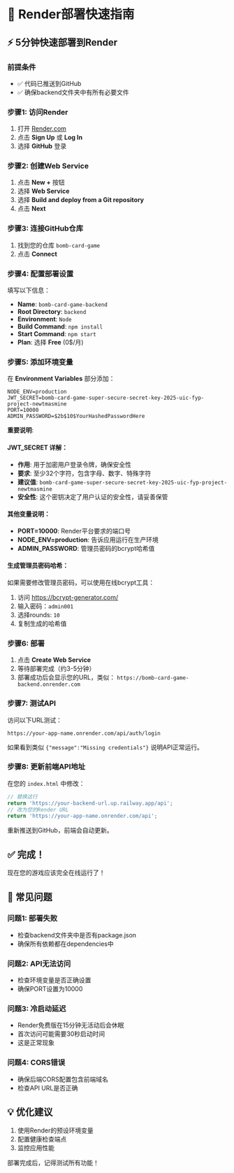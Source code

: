 # 🚀 Render部署快速指南

## ⚡ 5分钟快速部署到Render

### 前提条件
- ✅ 代码已推送到GitHub
- ✅ 确保backend文件夹中有所有必要文件

### 步骤1: 访问Render
1. 打开 [Render.com](https://render.com)
2. 点击 **Sign Up** 或 **Log In**
3. 选择 **GitHub** 登录

### 步骤2: 创建Web Service
1. 点击 **New +** 按钮
2. 选择 **Web Service**
3. 选择 **Build and deploy from a Git repository**
4. 点击 **Next**

### 步骤3: 连接GitHub仓库
1. 找到您的仓库 `bomb-card-game`
2. 点击 **Connect**

### 步骤4: 配置部署设置
填写以下信息：
- **Name**: `bomb-card-game-backend`
- **Root Directory**: `backend`
- **Environment**: `Node`
- **Build Command**: `npm install`
- **Start Command**: `npm start`
- **Plan**: 选择 **Free** (0$/月)

### 步骤5: 添加环境变量
在 **Environment Variables** 部分添加：

```
NODE_ENV=production
JWT_SECRET=bomb-card-game-super-secure-secret-key-2025-uic-fyp-project-newtmasmine
PORT=10000
ADMIN_PASSWORD=$2b$10$YourHashedPasswordHere
```

**重要说明**: 

#### JWT_SECRET 详解：
- **作用**: 用于加密用户登录令牌，确保安全性
- **要求**: 至少32个字符，包含字母、数字、特殊字符
- **建议值**: `bomb-card-game-super-secure-secret-key-2025-uic-fyp-project-newtmasmine`
- **安全性**: 这个密钥决定了用户认证的安全性，请妥善保管

#### 其他变量说明：
- **PORT=10000**: Render平台要求的端口号
- **NODE_ENV=production**: 告诉应用运行在生产环境
- **ADMIN_PASSWORD**: 管理员密码的bcrypt哈希值

#### 生成管理员密码哈希：
如果需要修改管理员密码，可以使用在线bcrypt工具：
1. 访问 https://bcrypt-generator.com/
2. 输入密码：`admin001`
3. 选择rounds: `10`
4. 复制生成的哈希值

### 步骤6: 部署
1. 点击 **Create Web Service**
2. 等待部署完成（约3-5分钟）
3. 部署成功后会显示您的URL，类似：
   `https://bomb-card-game-backend.onrender.com`

### 步骤7: 测试API
访问以下URL测试：
```
https://your-app-name.onrender.com/api/auth/login
```

如果看到类似 `{"message":"Missing credentials"}` 说明API正常运行。

### 步骤8: 更新前端API地址
在您的 `index.html` 中修改：
```javascript
// 替换这行
return 'https://your-backend-url.up.railway.app/api';
// 改为您的Render URL
return 'https://your-app-name.onrender.com/api';
```

重新推送到GitHub，前端会自动更新。

## ✅ 完成！
现在您的游戏应该完全在线运行了！

## 🔧 常见问题

### 问题1: 部署失败
- 检查backend文件夹中是否有package.json
- 确保所有依赖都在dependencies中

### 问题2: API无法访问
- 检查环境变量是否正确设置
- 确保PORT设置为10000

### 问题3: 冷启动延迟
- Render免费版在15分钟无活动后会休眠
- 首次访问可能需要30秒启动时间
- 这是正常现象

### 问题4: CORS错误
- 确保后端CORS配置包含前端域名
- 检查API URL是否正确

## 💡 优化建议
1. 使用Render的预设环境变量
2. 配置健康检查端点
3. 监控应用性能

部署完成后，记得测试所有功能！
